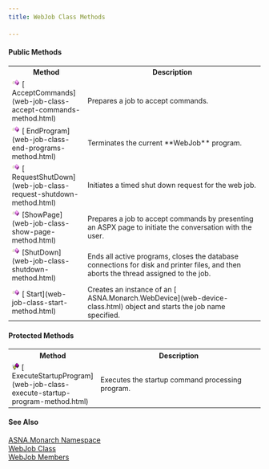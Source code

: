 ```yaml
---
title: WebJob Class Methods

---
```


<!--mine -->

#### Public Methods
<table class="mytable" cellspacing="0" cellpadding="4" width="90%">
          <colgroup>
            <col width="30%" />
            <col width="70%" />
          </colgroup>
          <tr>
            <th>Method</th>
            <th>Description</th>
          </tr>
          <tr>
            <td><img alt="method" src="images/methods.bmp" x-maintain-ratio="TRUE" width="16" height="16" border="0" />
              [
              AcceptCommands](web-job-class-accept-commands-method.html)
            </td>
            <td>Prepares a job to accept
            commands.</td>
          </tr>
          <tr>
            <td><img  id="IMG2" alt="method" src="images/methods.bmp" x-maintain-ratio="TRUE" width="16" height="16" border="0" />
              [
              EndProgram](web-job-class-end-programs-method.html)
            </td>
            <td>Terminates the current 
 **WebJob**  program.</td>
          </tr>
          <tr>
            <td><img id="Img1" alt="method" src="images/methods.bmp" x-maintain-ratio="TRUE" width="16" height="16" border="0" />
              [
              RequestShutDown](web-job-class-request-shutdown-method.html)
            </td>
            <td>Initiates a timed shut down
            request for the web job.</td>
          </tr>
          <tr>
            <td><img id="Img5" alt="method" src="images/methods.bmp" x-maintain-ratio="TRUE" width="16" height="16" border="0" />
              [ShowPage](web-job-class-show-page-method.html)
            </td>
            <td>Prepares a job to accept
            commands by presenting an ASPX page to initiate the
            conversation with the user.</td>
          </tr>
          <tr>
            <td><img id="Img3" alt="method" src="images/methods.bmp" x-maintain-ratio="TRUE" width="16" height="16" border="0" />
              [ShutDown](web-job-class-shutdown-method.html)
            </td>
            <td>Ends all active programs,
            closes the database connections for disk and printer
            files, and then aborts the thread assigned to the
            job.</td>
          </tr>
          <tr>
            <td><img id="Img4" alt="public method" src="images/methods.bmp" x-maintain-ratio="TRUE" width="16" height="16" border="0" />
              [
              Start](web-job-class-start-method.html)
            </td>
            <td>Creates an instance of an 
            [
            ASNA.Monarch.WebDevice](web-device-class.html) object and starts the job
            name specified.</td>
          </tr>
</table>

#### Protected Methods
<table class="mytable" cellspacing="0" cellpadding="4" width="90%">
          <colgroup>
            <col width="30%" />
            <col width="70%" />
          </colgroup>
          <tr>
            <th>Method</th>
            <th>Description</th>
          </tr>
          <tr>
            <td><img alt="method" src="images/promethod.bmp" x-maintain-ratio="TRUE" width="15" height="15" border="0" />
              [
              ExecuteStartupProgram](web-job-class-execute-startup-program-method.html)
            </td>
            <td>Executes the startup
            command processing program.</td>
          </tr>
</table>

#### See Also
[ASNA.Monarch Namespace](monarch-namespace.html) <br /> [WebJob Class](web-job-class.html) <br /> [WebJob Members](web-job-class-members.html) 
